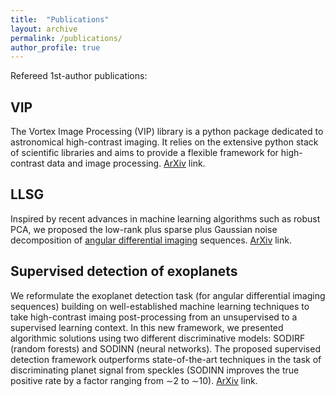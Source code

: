 ```yaml
---
title:  "Publications"
layout: archive
permalink: /publications/
author_profile: true
---
```


Refereed 1st-author publications:

VIP
---
The Vortex Image Processing (VIP) library is a python package dedicated to astronomical high-contrast imaging. It relies on the extensive python stack of scientific libraries and aims to provide a flexible framework for high-contrast data and image processing. [ArXiv](https://arxiv.org/abs/1705.06184) link.

LLSG
----
Inspired by recent advances in machine learning algorithms such as robust PCA, we proposed the low-rank plus sparse plus Gaussian noise decomposition of [angular differential imaging](https://vimeo.com/125547220) sequences. [ArXiv](https://arxiv.org/abs/1602.08381) link.

Supervised detection of exoplanets
----------------------------------
We reformulate the exoplanet detection task (for angular differential imaging sequences) building on well-established machine learning techniques to take high-contrast imaing post-processing from an unsupervised to a supervised learning context. In this new framework, we presented algorithmic solutions using two different discriminative models: SODIRF (random forests) and SODINN (neural networks). The proposed supervised detection framework outperforms state-of-the-art techniques in the task of discriminating planet signal from speckles (SODINN improves the true positive rate by a factor ranging from ∼2 to ∼10). [ArXiv](https://arxiv.org/abs/1712.02841) link.

